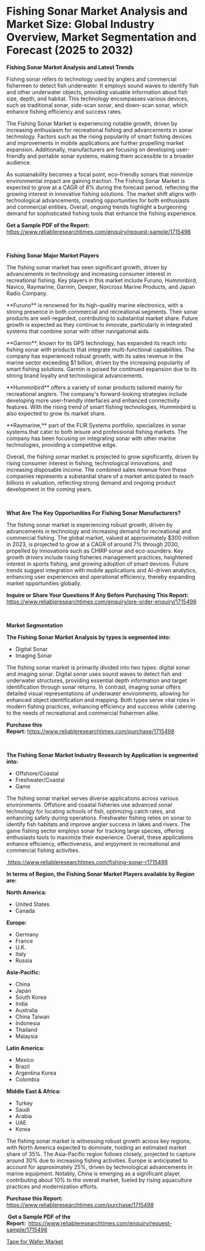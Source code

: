 <p><h1>Fishing Sonar Market Analysis and Market Size: Global Industry Overview, Market Segmentation and Forecast (2025 to 2032)</h1></p><p><strong>Fishing Sonar Market Analysis and Latest Trends</strong></p>
<p><p>Fishing sonar refers to technology used by anglers and commercial fishermen to detect fish underwater. It employs sound waves to identify fish and other underwater objects, providing valuable information about fish size, depth, and habitat. This technology encompasses various devices, such as traditional sonar, side-scan sonar, and down-scan sonar, which enhance fishing efficiency and success rates.</p><p>The Fishing Sonar Market is experiencing notable growth, driven by increasing enthusiasm for recreational fishing and advancements in sonar technology. Factors such as the rising popularity of smart fishing devices and improvements in mobile applications are further propelling market expansion. Additionally, manufacturers are focusing on developing user-friendly and portable sonar systems, making them accessible to a broader audience.</p><p>As sustainability becomes a focal point, eco-friendly sonars that minimize environmental impact are gaining traction. The Fishing Sonar Market is expected to grow at a CAGR of 8% during the forecast period, reflecting the growing interest in innovative fishing solutions. The market shift aligns with technological advancements, creating opportunities for both enthusiasts and commercial entities. Overall, ongoing trends highlight a burgeoning demand for sophisticated fishing tools that enhance the fishing experience.</p></p>
<p><strong>Get a Sample PDF of the Report:&nbsp;</strong> <a href="https://www.reliableresearchtimes.com/enquiry/request-sample/1715498?utm_campaign=3087&utm_medium=2&utm_source=Github&utm_content=ia&utm_term=28032025&utm_id=fishing-sonar">https://www.reliableresearchtimes.com/enquiry/request-sample/1715498</a></p>
<p>&nbsp;</p>
<p><strong>Fishing Sonar Major Market Players</strong></p>
<p><p>The fishing sonar market has seen significant growth, driven by advancements in technology and increasing consumer interest in recreational fishing. Key players in this market include Furuno, Humminbird, Navico, Raymarine, Garmin, Deeper, Norcross Marine Products, and Japan Radio Company.</p><p>**Furuno** is renowned for its high-quality marine electronics, with a strong presence in both commercial and recreational segments. Their sonar products are well-regarded, contributing to substantial market share. Future growth is expected as they continue to innovate, particularly in integrated systems that combine sonar with other navigational aids. </p><p>**Garmin**, known for its GPS technology, has expanded its reach into fishing sonar with products that integrate multi-functional capabilities. The company has experienced robust growth, with its sales revenue in the marine sector exceeding $1 billion, driven by the increasing popularity of smart fishing solutions. Garmin is poised for continued expansion due to its strong brand loyalty and technological advancements.</p><p>**Humminbird** offers a variety of sonar products tailored mainly for recreational anglers. The company's forward-looking strategies include developing more user-friendly interfaces and enhanced connectivity features. With the rising trend of smart fishing technologies, Humminbird is also expected to grow its market share.</p><p>**Raymarine,** part of the FLIR Systems portfolio, specializes in sonar systems that cater to both leisure and professional fishing markets. The company has been focusing on integrating sonar with other marine technologies, providing a competitive edge.</p><p>Overall, the fishing sonar market is projected to grow significantly, driven by rising consumer interest in fishing, technological innovations, and increasing disposable income. The combined sales revenue from these companies represents a substantial share of a market anticipated to reach billions in valuation, reflecting strong demand and ongoing product development in the coming years.</p></p>
<p>&nbsp;</p>
<p><strong>What Are The Key Opportunities For Fishing Sonar Manufacturers?</strong></p>
<p><p>The fishing sonar market is experiencing robust growth, driven by advancements in technology and increasing demand for recreational and commercial fishing. The global market, valued at approximately $300 million in 2023, is projected to grow at a CAGR of around 7% through 2030, propelled by innovations such as CHIRP sonar and eco-sounders. Key growth drivers include rising fisheries management practices, heightened interest in sports fishing, and growing adoption of smart devices. Future trends suggest integration with mobile applications and AI-driven analytics, enhancing user experiences and operational efficiency, thereby expanding market opportunities globally.</p></p>
<p><strong>Inquire or Share Your Questions If Any Before Purchasing This Report:</strong> <a href="https://www.reliableresearchtimes.com/enquiry/pre-order-enquiry/1715498?utm_campaign=3087&utm_medium=2&utm_source=Github&utm_content=ia&utm_term=28032025&utm_id=fishing-sonar">https://www.reliableresearchtimes.com/enquiry/pre-order-enquiry/1715498</a></p>
<p>&nbsp;</p>
<p><strong>Market Segmentation</strong></p>
<p><strong>The Fishing Sonar Market Analysis by types is segmented into:</strong></p>
<p><ul><li>Digital Sonar</li><li>Imaging Sonar</li></ul></p>
<p><p>The fishing sonar market is primarily divided into two types: digital sonar and imaging sonar. Digital sonar uses sound waves to detect fish and underwater structures, providing essential depth information and target identification through sonar returns. In contrast, imaging sonar offers detailed visual representations of underwater environments, allowing for enhanced object identification and mapping. Both types serve vital roles in modern fishing practices, enhancing efficiency and success while catering to the needs of recreational and commercial fishermen alike.</p></p>
<p><strong>Purchase this Report:&nbsp;</strong><a href="https://www.reliableresearchtimes.com/purchase/1715498?utm_campaign=3087&utm_medium=2&utm_source=Github&utm_content=ia&utm_term=28032025&utm_id=fishing-sonar">https://www.reliableresearchtimes.com/purchase/1715498</a></p>
<p>&nbsp;</p>
<p><strong>The Fishing Sonar Market Industry Research by Application is segmented into:</strong></p>
<p><ul><li>Offshore/Coastal</li><li>Freshwater/Coastal</li><li>Game</li></ul></p>
<p><p>The fishing sonar market serves diverse applications across various environments. Offshore and coastal fisheries use advanced sonar technology for locating schools of fish, optimizing catch rates, and enhancing safety during operations. Freshwater fishing relies on sonar to identify fish habitats and improve angler success in lakes and rivers. The game fishing sector employs sonar for tracking large species, offering enthusiasts tools to maximize their experience. Overall, these applications enhance efficiency, effectiveness, and enjoyment in recreational and commercial fishing activities.</p></p>
<p><a href="https://www.reliableresearchtimes.com/fishing-sonar-r1715498?utm_campaign=3087&utm_medium=2&utm_source=Github&utm_content=ia&utm_term=28032025&utm_id=fishing-sonar">&nbsp;https://www.reliableresearchtimes.com/fishing-sonar-r1715498</a></p>
<p><strong>In terms of Region, the Fishing Sonar Market Players available by Region are:</strong></p>
<p>
    <p> <strong> North America: </strong>
        <ul>
            <li>United States</li>
            <li>Canada</li>
        </ul>
        </p> 
    <p> <strong> Europe: </strong>
        <ul>
            <li>Germany</li>
            <li>France</li>
            <li>U.K.</li>
            <li>Italy</li>
            <li>Russia</li>
        </ul>
        </p> 
    <p> <strong> Asia-Pacific: </strong>
        <ul>
            <li>China</li>
            <li>Japan</li>
            <li>South Korea</li>
            <li>India</li>
            <li>Australia</li>
            <li>China Taiwan</li>
            <li>Indonesia</li>
            <li>Thailand</li>
            <li>Malaysia</li>
        </ul>
        </p> 
    <p> <strong> Latin America: </strong>
        <ul>
            <li>Mexico</li>
            <li>Brazil</li>
            <li>Argentina Korea</li>
            <li>Colombia</li>
        </ul>
        </p> 
    <p> <strong> Middle East & Africa: </strong>
        <ul>
            <li>Turkey</li>
            <li>Saudi</li>
            <li>Arabia</li>
            <li>UAE</li>
            <li>Korea</li>
        </ul>
    </p>
    </p>
<p><p>The fishing sonar market is witnessing robust growth across key regions, with North America expected to dominate, holding an estimated market share of 35%. The Asia-Pacific region follows closely, projected to capture around 30% due to increasing fishing activities. Europe is anticipated to account for approximately 25%, driven by technological advancements in marine equipment. Notably, China is emerging as a significant player, contributing about 10% to the overall market, fueled by rising aquaculture practices and modernization efforts.</p></p>
<p><strong>Purchase this Report: </strong><a href="https://www.reliableresearchtimes.com/purchase/1715498?utm_campaign=3087&utm_medium=2&utm_source=Github&utm_content=ia&utm_term=28032025&utm_id=fishing-sonar">https://www.reliableresearchtimes.com/purchase/1715498</a></p>
<p>&nbsp;<strong>Get a Sample PDF of the Report:&nbsp;&nbsp;</strong><a href="https://www.reliableresearchtimes.com/enquiry/request-sample/1715498?utm_campaign=3087&utm_medium=2&utm_source=Github&utm_content=ia&utm_term=28032025&utm_id=fishing-sonar">https://www.reliableresearchtimes.com/enquiry/request-sample/1715498</a></p>
<p><strong></strong></p>
<p><p><a href="https://github.com/doljanzwald/Market-Research-Report-List-1/blob/main/tape-for-wafer-market.md?utm_campaign=3087&utm_medium=2&utm_source=Github&utm_content=ia&utm_term=28032025&utm_id=fishing-sonar">Tape for Wafer Market</a></p></p>